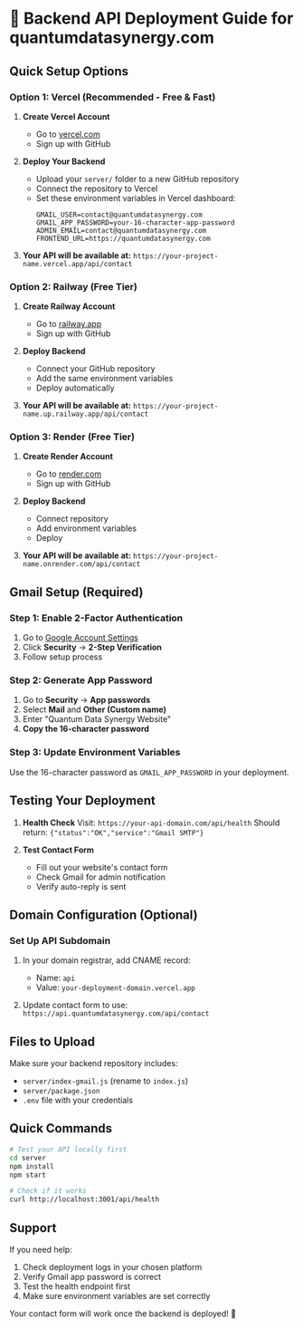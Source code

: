 # 🚀 Backend API Deployment Guide for quantumdatasynergy.com

## Quick Setup Options

### Option 1: Vercel (Recommended - Free & Fast)

1. **Create Vercel Account**
   - Go to [vercel.com](https://vercel.com)
   - Sign up with GitHub

2. **Deploy Your Backend**
   - Upload your `server/` folder to a new GitHub repository
   - Connect the repository to Vercel
   - Set these environment variables in Vercel dashboard:
     ```
     GMAIL_USER=contact@quantumdatasynergy.com
     GMAIL_APP_PASSWORD=your-16-character-app-password
     ADMIN_EMAIL=contact@quantumdatasynergy.com
     FRONTEND_URL=https://quantumdatasynergy.com
     ```

3. **Your API will be available at:**
   `https://your-project-name.vercel.app/api/contact`

### Option 2: Railway (Free Tier)

1. **Create Railway Account**
   - Go to [railway.app](https://railway.app)
   - Sign up with GitHub

2. **Deploy Backend**
   - Connect your GitHub repository
   - Add the same environment variables
   - Deploy automatically

3. **Your API will be available at:**
   `https://your-project-name.up.railway.app/api/contact`

### Option 3: Render (Free Tier)

1. **Create Render Account**
   - Go to [render.com](https://render.com)
   - Sign up with GitHub

2. **Deploy Backend**
   - Connect repository
   - Add environment variables
   - Deploy

3. **Your API will be available at:**
   `https://your-project-name.onrender.com/api/contact`

## Gmail Setup (Required)

### Step 1: Enable 2-Factor Authentication
1. Go to [Google Account Settings](https://myaccount.google.com/)
2. Click **Security** → **2-Step Verification**
3. Follow setup process

### Step 2: Generate App Password
1. Go to **Security** → **App passwords**
2. Select **Mail** and **Other (Custom name)**
3. Enter "Quantum Data Synergy Website"
4. **Copy the 16-character password**

### Step 3: Update Environment Variables
Use the 16-character password as `GMAIL_APP_PASSWORD` in your deployment.

## Testing Your Deployment

1. **Health Check**
   Visit: `https://your-api-domain.com/api/health`
   Should return: `{"status":"OK","service":"Gmail SMTP"}`

2. **Test Contact Form**
   - Fill out your website's contact form
   - Check Gmail for admin notification
   - Verify auto-reply is sent

## Domain Configuration (Optional)

### Set Up API Subdomain
1. In your domain registrar, add CNAME record:
   - Name: `api`
   - Value: `your-deployment-domain.vercel.app`

2. Update contact form to use:
   `https://api.quantumdatasynergy.com/api/contact`

## Files to Upload

Make sure your backend repository includes:
- `server/index-gmail.js` (rename to `index.js`)
- `server/package.json`
- `.env` file with your credentials

## Quick Commands

```bash
# Test your API locally first
cd server
npm install
npm start

# Check if it works
curl http://localhost:3001/api/health
```

## Support

If you need help:
1. Check deployment logs in your chosen platform
2. Verify Gmail app password is correct
3. Test the health endpoint first
4. Make sure environment variables are set correctly

Your contact form will work once the backend is deployed! 🚀